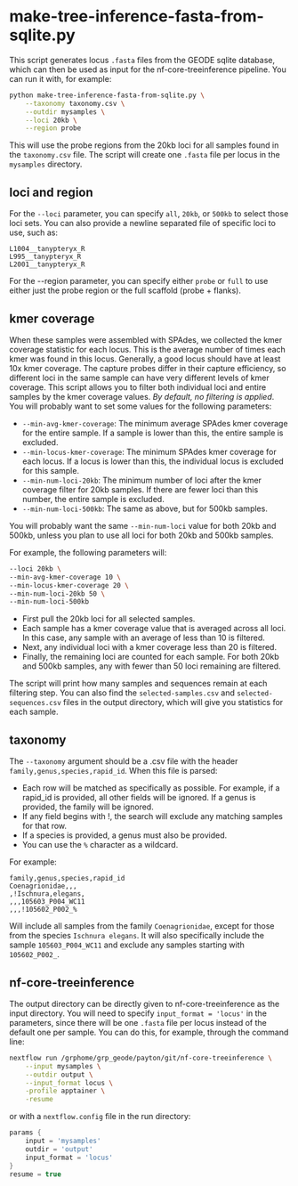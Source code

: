 # make-tree-inference-fasta-from-sqlite.py

This script generates locus `.fasta` files from the GEODE sqlite database, which can then be used as input for the nf-core-treeinference pipeline. You can run it with, for example:

```bash
python make-tree-inference-fasta-from-sqlite.py \
	--taxonomy taxonomy.csv \
	--outdir mysamples \
	--loci 20kb \
	--region probe
```

This will use the probe regions from the 20kb loci for all samples found in the `taxonomy.csv` file. The script will create one `.fasta` file per locus in the `mysamples` directory.

## loci and region

For the `--loci` parameter, you can specify `all`, `20kb`, or `500kb` to select those loci sets. You can also provide a newline separated file of specific loci to use, such as:

```
L1004__tanypteryx_R
L995__tanypteryx_R
L2001__tanypteryx_R
```

For the --region parameter, you can specify either `probe` or `full` to use either just the probe region or the full scaffold (probe + flanks).

## kmer coverage

When these samples were assembled with SPAdes, we collected the kmer coverage statistic for each locus. This is the average number of times each kmer was found in this locus. Generally, a good locus should have at least 10x kmer coverage. The capture probes differ in their capture efficiency, so different loci in the same sample can have very different levels of kmer coverage. This script allows you to filter both individual loci and entire samples by the kmer coverage values. *By default, no filtering is applied*. You will probably want to set some values for the following parameters:

- `--min-avg-kmer-coverage`: The minimum average SPAdes kmer coverage for the entire sample. If a sample is lower than this, the entire sample is excluded.
- `--min-locus-kmer-coverage`: The minimum SPAdes kmer coverage for each locus. If a locus is lower than this, the individual locus is excluded for this sample.
- `--min-num-loci-20kb`: The minimum number of loci after the kmer coverage filter for 20kb samples. If there are fewer loci than this number, the entire sample is excluded.
- `--min-num-loci-500kb`: The same as above, but for 500kb samples.

You will probably want the same `--min-num-loci` value for both 20kb and 500kb, unless you plan to use all loci for both 20kb and 500kb samples.

For example, the following parameters will:

```bash
--loci 20kb \
--min-avg-kmer-coverage 10 \
--min-locus-kmer-coverage 20 \
--min-num-loci-20kb 50 \
--min-num-loci-500kb
```

- First pull the 20kb loci for all selected samples.
- Each sample has a kmer coverage value that is averaged across all loci. In this case, any sample with an average of less than 10 is filtered.
- Next, any individual loci with a kmer coverage less than 20 is filtered.
- Finally, the remaining loci are counted for each sample. For both 20kb and 500kb samples, any with fewer than 50 loci remaining are filtered.

The script will print how many samples and sequences remain at each filtering step. You can also find the `selected-samples.csv` and `selected-sequences.csv` files in the output directory, which will give you statistics for each sample.

## taxonomy

The `--taxonomy` argument should be a .csv file with the header `family,genus,species,rapid_id`. When this file is parsed:

- Each row will be matched as specifically as possible. For example, if a rapid\_id is provided, all other fields will be ignored. If a genus is provided, the family will be ignored.
- If any field begins with !, the search will exclude any matching samples for that row.
- If a species is provided, a genus must also be provided.
- You can use the `%` character as a wildcard.

For example:

    family,genus,species,rapid_id
    Coenagrionidae,,,
    ,!Ischnura,elegans,
    ,,,105603_P004_WC11
    ,,,!105602_P002_%

Will include all samples from the family `Coenagrionidae`, except for those from the species `Ischnura elegans`. It will also specifically include the sample `105603_P004_WC11` and exclude any samples starting with `105602_P002_`.

## nf-core-treeinference

The output directory can be directly given to nf-core-treeinference as the input directory. You will need to specify `input_format = 'locus'` in the parameters, since there will be one `.fasta` file per locus instead of the default one per sample. You can do this, for example, through the command line:

```bash
nextflow run /grphome/grp_geode/payton/git/nf-core-treeinference \
	--input mysamples \
	--outdir output \
	--input_format locus \
	-profile apptainer \
	-resume
```

or with a `nextflow.config` file in the run directory:

```groovy
params {
	input = 'mysamples'
	outdir = 'output'
	input_format = 'locus'
}
resume = true
```
